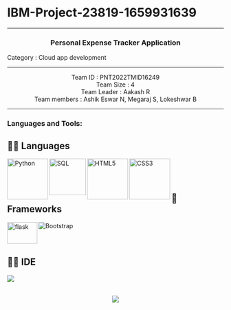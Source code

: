# IBM-Project-23819-1659931639


<hr>
<h3 align="center">Personal Expense Tracker Application</h3>
Category : Cloud app development
<hr>
<p align="center">
Team ID : PNT2022TMID16249 <br>
Team Size : 4 <br>
Team Leader : Aakash R <br>
Team members : Ashik Eswar N, Megaraj S, Lokeshwar B <br>
</p>
<hr>

### Languages and Tools: 

## 👩‍💻 Languages 
<img align="left" alt="Python" width="95px" src="https://img.shields.io/badge/-Python-306998?style=flat-square&logo=python&logoColor=white" />
<img align="left" alt="SQL" width="85px" src="https://img.shields.io/badge/-SQL-E32934?style=flat-square&logo=mysql&logoColor=black&textColor=black" />
<img align="left" alt="HTML5" width="95px" src="https://img.shields.io/badge/-HTML5-F16529?style=flat-square&logo=HTML5&logoColor=white" />
<img align="left" alt="CSS3" width="95px" src="https://img.shields.io/badge/-CSS3-264de4?style=flat-square&logo=CSS3&logoColor=white" />

<br><br><br>

## 🚀 Frameworks 
<img align="left" alt="flask" src="https://github.com/jalbertsr/logo-badge-images/blob/master/img/rsz_flask.png?raw=true" width=70px height=50px />
<img align="left" alt="Bootstrap" src="https://img.shields.io/badge/Bootstrap-563D7C?style=for-the-badge&logo=bootstrap&logoColor=white" />
<br><br><br>

## 👩‍💻 IDE
<img align="left" slt="vscode" src="https://img.shields.io/badge/Visual_Studio_Code-0078D4?style=for-the-badge&logo=visual%20studio%20code&logoColor=white" />

<br><br>
<p align="center"><img src="https://i.postimg.cc/rFXt3yW2/thank-you-computer-keys1.jpg" /></p>
